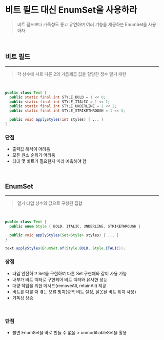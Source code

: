# 비트 필드 대신 EnumSet을 사용하라

> 비트 필드보다 가독성도 좋고 유연하며 여러 기능을 제공하는 EnumSet을 사용하자

<br>

## 비트 필드

---

> 각 상수에 서로 다른 2의 거듭제곱 값을 할당한 정수 열거 패턴

<br>

```java
public class Text {
  public static final int STYLE_BOLD = 1 << 0;
  public static final int STYLE_ITALIC = 1 << 1;
  public static final int STYLE_UNDERLINE = 1 << 2;
  public static final int STYLE_STRIKETHROUGH = 1 << 3;

  public void applyStyles(int styles) { ... }
}
```

### 단점
 - 출력값 해석이 어려움
 - 모든 원소 순회가 어려움
 - 최대 몇 비트가 필요한지 미리 예측해야 함

<br>

## EnumSet

---

> 열거 타입 상수의 값으로 구성된 집합

<br>

```java
public class Text {
  public enum Style { BOLD, ITALIC, UNDERLINE, STRIKETHROUGH }

  public void applyStyles(Set<Style> styles) { ... }
}

text.applyStyles(EnumSet.of(Style.BOLD, Style.ITALIC));
```

### 장점
 - 타입 안전하고 Set을 구현하여 다른 Set 구현체와 같이 사용 가능
 - 내부가 비트 벡터로 구현되어 비트 벡터와 유사한 성능
 - 대량 작업을 위한 메서드(removeAll, retainAll) 제공
 - 비트를 다룰 때 겪는 오류 방지(중복 비트 설정, 잘못된 비트 위치 사용)
 - 가독성 상승

<br>

### 단점
  - 불변 EnumSet을 바로 만들 수 없음 > unmodifiableSet을 활용 
